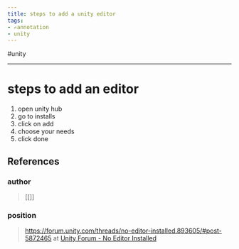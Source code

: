 ```yaml
---
title: steps to add a unity editor
tags:
- ✍️annotation
- unity
---
```


#unity 

---

# steps to add an editor

1. open unity hub
2. go to installs
3. click on add
4. choose your needs
5. click done
## References

### author
> [[]]
### position
> https://forum.unity.com/threads/no-editor-installed.893605/#post-5872465 at [Unity Forum - No Editor Installed](/Bibliography/Unity%20Forum%20-%20No%20Editor%20Installed.md)
